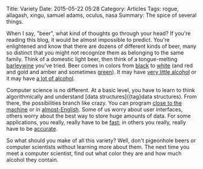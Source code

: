 Title: Variety
Date: 2015-05-22 05:28
Category: Articles
Tags: rogue, allagash, xingu, samuel adams, oculus, nasa
Summary: The spice of several things.

When I say, "beer", what kind of thoughts go through your head? If you're reading this blog, it would be almost impossible to predict. You're enlightened and know that there are dozens of different kinds of beer, many so distinct that you might not recognize them as belonging to the same family. Think of a domestic light beer, then think of a tongue-melting [barleywine](http://www.rogue.com/rogue_beer/xs-old-crustacean-barleywine/) you've tried. Beer comes in colors from [black](http://xingubeer.com/#beer) to [white](http://www.allagash.com/beer/year-round/white?ao_confirm) (and red and gold and amber and sometimes [green](http://en.wikipedia.org/wiki/Green_beer)). It may have [very little alcohol](http://en.wikipedia.org/wiki/Low-alcohol_beer#How_non-alcoholic_beer_is_made) or it may have [a lot of alcohol](http://www.samueladams.com/craft-beers/utopias).

Computer science is no different. At a basic level, you have to learn to think algorithmically and understand [data structures]({tag}data structures). From there, the possibilities branch like crazy. You can program [close to the machine](https://software.intel.com/en-us/articles/introduction-to-x64-assembly/) or in [almost-English](http://www.python.org). Some of us worry about user interfaces, others worry about the best way to store huge amounts of data. For some applications, you really, really have to be [fast](https://www.oculus.com/blog/vr-sickness-the-rift-and-how-game-developers-can-help/); in others you really, really have to be [accurate](https://www.nas.nasa.gov/SC12/demos/demo1.html).

So what should you make of all this variety? Well, don't pigeonhole beers or computer scientists without learning more about them. The next time you meet a computer scientist, find out what color they are and how much alcohol they contain.